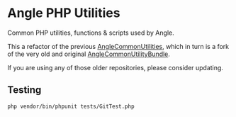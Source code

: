 # Angle PHP Utilities
Common PHP utilities, functions & scripts used by Angle.

This a refactor of the previous [AngleCommonUtilities](https://github.com/Angle/AngleCommonUtilities), which in turn is a fork of the very old and original [AngleCommonUtilityBundle](https://github.com/Angle/AngleCommonUtilityBundle).

If you are using any of those older repositories, please consider updating.


## Testing

```
php vendor/bin/phpunit tests/GitTest.php
```